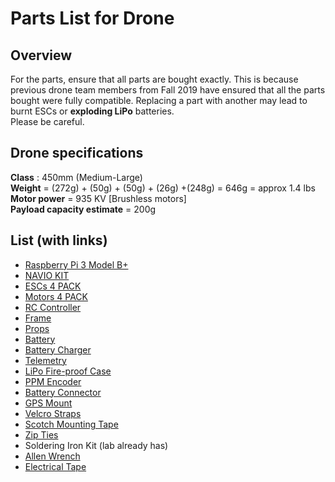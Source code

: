 # Parts List for Drone

## Overview
For the parts, ensure that all parts are bought exactly. This is because previous drone team members from Fall 2019 have ensured that all the parts bought were fully compatible. Replacing a part with another may lead to burnt ESCs or **exploding LiPo** batteries.<br> Please be careful.


## Drone specifications
**Class** : 450mm (Medium-Large) <br>
**Weight** = (272g) + (50g) + (50g) + (26g) +(248g) = 646g = approx 1.4 lbs <br>
**Motor power** = 935 KV [Brushless motors]<br>
**Payload capacity estimate** = 200g


## List (with links)
* [Raspberry Pi 3 Model B+](https://amzn.to/2On8eky)
* [NAVIO KIT](https://store.emlid.com/product/navio2/?wpam_id=3)
* [ESCs 4 PACK](https://amzn.to/2F1yLAT)
* [Motors 4 PACK](https://amzn.to/2CcLVsO)
* [RC Controller](https://amzn.to/2EMCEbK)
* [Frame](https://amzn.to/2F0yeiH)
* [Props](https://amzn.to/2Cd5K3s)
* [Battery](https://amzn.to/2NTMDjx)
* [Battery Charger](https://amzn.to/2tYTsHy)
* [Telemetry](https://amzn.to/2F15LcI)
* [LiPo Fire-proof Case](https://amzn.to/2XIjBYJ)
* [PPM Encoder](https://www.amazon.com/Hobbypower-Encoder-Pixhawk-Megapirate-Controller/dp/B00HCA40HA/ref=sr_1_1_sspa?ie=UTF8&qid=1547519930&sr=8-1-spons&keywords=ppm+encoder&psc=1)
* [Battery Connector](https://amzn.to/2SXmcdP)
* [GPS Mount](https://amzn.to/2SUzTtP)
* [Velcro Straps](https://amzn.to/2CfmGGC)
* [Scotch Mounting Tape](https://amzn.to/2NQpkHc)
* [Zip Ties](https://amzn.to/2NTNnVR)
* Soldering Iron Kit (lab already has)
* [Allen Wrench](https://amzn.to/2HpBXbk)
* [Electrical Tape](https://www.amazon.com/Scotch-Super-Vinyl-Electrical-Tape/dp/B00004WCCL/ref=alp_dpwidget_a_w_?th=1&psc=1&smid=A1EM144ZUJYWNF)
